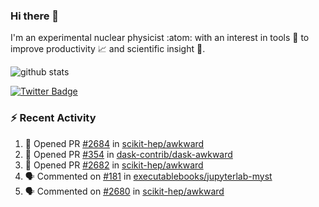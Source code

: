 ### Hi there 👋 

I'm an experimental nuclear physicist :atom: with an interest in tools :wrench: to improve productivity :chart_with_upwards_trend: and scientific insight :telescope:.

![github stats](https://github-readme-stats.vercel.app/api?username=agoose77&show_icons=true&hide_rank=true&hide_title=true&bg_color=30,e76445,904e95&text_color=efe3ec&icon_color=efe3ec)
<!--
**agoose77/agoose77** is a ✨ _special_ ✨ repository because its `README.md` (this file) appears on your GitHub profile.

Here are some ideas to get you started:

- 🔭 I’m currently working on ...
- 🌱 I’m currently learning ...
- 👯 I’m looking to collaborate on ...
- 🤔 I’m looking for help with ...
- 💬 Ask me about ...
- 📫 How to reach me: ...
- 😄 Pronouns: ...
- ⚡ Fun fact: ...
-->

[![Twitter Badge](https://img.shields.io/twitter/follow/agoose77?style=flat-square&logo=Twitter&logoColor=white&color=cornflowerblue)](https://twitter.com/agoose77)

### :zap: Recent Activity

<!--START_SECTION:activity-->
1. 💪 Opened PR [#2684](https://github.com/scikit-hep/awkward/pull/2684) in [scikit-hep/awkward](https://github.com/scikit-hep/awkward)
2. 💪 Opened PR [#354](https://github.com/dask-contrib/dask-awkward/pull/354) in [dask-contrib/dask-awkward](https://github.com/dask-contrib/dask-awkward)
3. 💪 Opened PR [#2682](https://github.com/scikit-hep/awkward/pull/2682) in [scikit-hep/awkward](https://github.com/scikit-hep/awkward)
4. 🗣 Commented on [#181](https://github.com/executablebooks/jupyterlab-myst/issues/181#issuecomment-1699508395) in [executablebooks/jupyterlab-myst](https://github.com/executablebooks/jupyterlab-myst)
5. 🗣 Commented on [#2680](https://github.com/scikit-hep/awkward/pull/2680#issuecomment-1699182536) in [scikit-hep/awkward](https://github.com/scikit-hep/awkward)
<!--END_SECTION:activity-->
